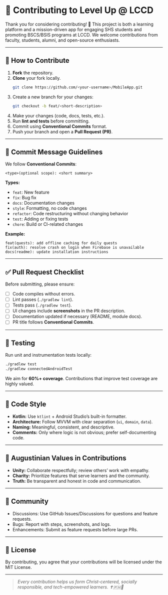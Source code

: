 # 🤝 Contributing to Level Up @ LCCD

Thank you for considering contributing! 🎉 This project is both a learning platform and a mission-driven app for engaging SHS students and promoting BSCS/BSIS programs at LCCD. We welcome contributions from faculty, students, alumni, and open-source enthusiasts.

---

## 📌 How to Contribute
1. **Fork** the repository.  
2. **Clone** your fork locally.  
   ```bash
   git clone https://github.com/<your-username>/MobileApp.git
   ```
3. Create a new branch for your changes:  
   ```bash
   git checkout -b feat/<short-description>
   ```
4. Make your changes (code, docs, tests, etc.).  
5. Run **lint and tests** before committing.  
6. Commit using **Conventional Commits** format.  
7. Push your branch and open a **Pull Request (PR)**.  

---

## 📜 Commit Message Guidelines
We follow **Conventional Commits**:
```
<type>(optional scope): <short summary>
```

**Types:**
- `feat`: New feature
- `fix`: Bug fix
- `docs`: Documentation changes
- `style`: Formatting, no code changes
- `refactor`: Code restructuring without changing behavior
- `test`: Adding or fixing tests
- `chore`: Build or CI-related changes

**Example:**
```
feat(quests): add offline caching for daily quests
fix(auth): resolve crash on login when Firebase is unavailable
docs(readme): update installation instructions
```

---

## ✅ Pull Request Checklist
Before submitting, please ensure:
- [ ] Code compiles without errors.  
- [ ] Lint passes (`./gradlew lint`).  
- [ ] Tests pass (`./gradlew test`).  
- [ ] UI changes include **screenshots** in the PR description.  
- [ ] Documentation updated if necessary (README, module docs).  
- [ ] PR title follows **Conventional Commits**.

---

## 🧪 Testing
Run unit and instrumentation tests locally:
```bash
./gradlew test
./gradlew connectedAndroidTest
```

We aim for **60%+ coverage**. Contributions that improve test coverage are highly valued.

---

## 🎨 Code Style
- **Kotlin:** Use `ktlint` + Android Studio’s built-in formatter.  
- **Architecture:** Follow MVVM with clear separation (`ui`, `domain`, `data`).  
- **Naming:** Meaningful, consistent, and descriptive.  
- **Comments:** Only where logic is not obvious; prefer self-documenting code.  

---

## 🌱 Augustinian Values in Contributions
- **Unity:** Collaborate respectfully; review others’ work with empathy.  
- **Charity:** Prioritize features that serve learners and the community.  
- **Truth:** Be transparent and honest in code and communication.  

---

## 📢 Community
- Discussions: Use GitHub Issues/Discussions for questions and feature requests.  
- Bugs: Report with steps, screenshots, and logs.  
- Enhancements: Submit as feature requests before large PRs.  

---

## 📄 License
By contributing, you agree that your contributions will be licensed under the MIT License.

---

> *Every contribution helps us form Christ-centered, socially responsible, and tech-empowered learners. ✝️🇵🇭🌿*

